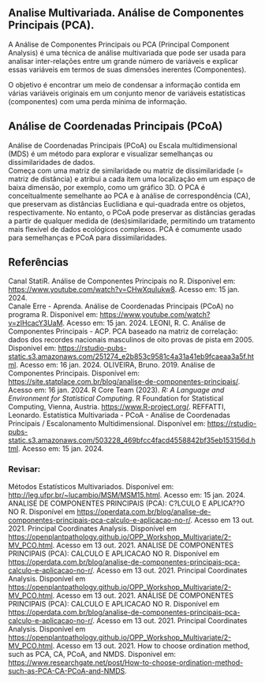 ## Analise Multivariada. Análise de Componentes Principais (PCA). 

A Análise de Componentes Principais ou PCA (Principal Component Analysis) é uma técnica de análise multivariada que pode ser usada para analisar inter-relações entre um grande número de variáveis e explicar essas variáveis em termos de suas dimensões inerentes (Componentes).

O objetivo é encontrar um meio de condensar a informação contida em várias variáveis originais em um conjunto menor de variáveis estatísticas (componentes) com uma perda mínima de informação.

## Análise de Coordenadas Principais (PCoA)    
Análise de Coordenadas Principais (PCoA) ou Escala multidimensional (MDS) é um método para explorar e visualizar semelhanças ou dissimilaridades de dados.  
Começa com uma matriz de similaridade ou matriz de dissimilaridade (= matriz de distância) e atribui a cada item uma localização em um espaço de baixa dimensão, por exemplo, como um gráfico 3D.
O PCA é conceitualmente semelhante ao PCA e à análise de correspondência (CA), que preservam as distâncias Euclidiana e qui-quadrada entre os objetos, respectivamente. No entanto, o PCoA pode preservar as distâncias geradas a partir de qualquer medida de (des)similaridade, permitindo um tratamento mais flexível de dados ecológicos complexos. 
PCA é comumente usado para semelhanças e PCoA para dissimilaridades.

## Referências   
Canal StatiR. Análise de Componentes Principais no R. Disponivel em: https://www.youtube.com/watch?v=CHwXquIukw8. Acesso em: 15 jan. 2024.  
Canale Erre - Aprenda. Análise de Coordenadas Principais (PCoA) no programa R. Disponivel em: https://www.youtube.com/watch?v=zIHcacY3UaM. Acesso em: 15 jan. 2024. 
LEONI, R. C. Análise de Componentes Principais - ACP. PCA baseado na matriz de correlação: dados dos recordes nacionais masculinos de oito provas de pista em 2005. Disponivel em: https://rstudio-pubs-static.s3.amazonaws.com/251274_e2b853c9581c4a31a41eb9fcaeaa3a5f.html. Acesso em: 16 jan. 2024. 
OLIVEIRA, Bruno. 2019. Análise de Componentes Principais. Disponível em: https://site.statplace.com.br/blog/analise-de-componentes-principais/. Acesso em: 16 jan. 2024. 
R Core Team (2023). _R: A Language and Environment for Statistical Computing_. R Foundation for Statistical Computing, Vienna, Austria. <https://www.R-project.org/>.
REFFATTI, Leonardo. Estatística Multivariada - PCoA - Análise de Coordenadas Principais / Escalonamento Multidimensional. Disponível em: https://rstudio-pubs-static.s3.amazonaws.com/503228_469bfcc4facd4558842bf35eb153156d.html. Acesso em: 15 jan. 2024.  


### Revisar: 
Métodos Estatísticos Multivariados. Disponível em: http://leg.ufpr.br/~lucambio/MSM/MSM15.html. Acesso em: 15 jan. 2024. 
ANALISE DE COMPONENTES PRINCIPAIS (PCA): C?LCULO E APLICA??O NO R. Disponível em https://operdata.com.br/blog/analise-de-componentes-principais-pca-calculo-e-aplicacao-no-r/. Acesso em 13 out. 2021. 
Principal Coordinates Analysis. Disponível em https://openplantpathology.github.io/OPP_Workshop_Multivariate/2-MV_PCO.html. Acesso em 13 out. 2021. 
ANALISE DE COMPONENTES PRINCIPAIS (PCA): CALCULO E APLICACAO NO R. Disponível em https://operdata.com.br/blog/analise-de-componentes-principais-pca-calculo-e-aplicacao-no-r/. Acesso em 13 out. 2021. 
Principal Coordinates Analysis. Disponível em https://openplantpathology.github.io/OPP_Workshop_Multivariate/2-MV_PCO.html. Acesso em 13 out. 2021. 
ANÁLISE DE COMPONENTES PRINCIPAIS (PCA): CALCULO E APLICACAO NO R. Disponível em https://operdata.com.br/blog/analise-de-componentes-principais-pca-calculo-e-aplicacao-no-r/. Acesso em 13 out. 2021. 
Principal Coordinates Analysis. Disponível em https://openplantpathology.github.io/OPP_Workshop_Multivariate/2-MV_PCO.html. Acesso em 13 out. 2021.
How to choose ordination method, such as PCA, CA, PCoA, and NMDS. Disponivel em: https://www.researchgate.net/post/How-to-choose-ordination-method-such-as-PCA-CA-PCoA-and-NMDS. 